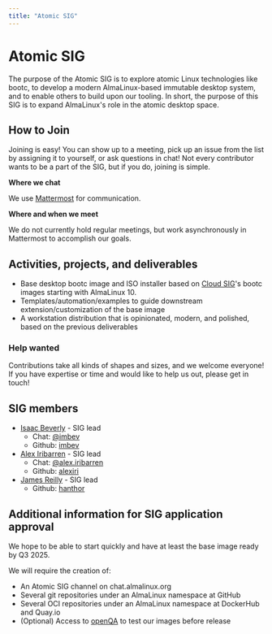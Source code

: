 ```yaml
---
title: "Atomic SIG"
---
```

# Atomic SIG

The purpose of the Atomic SIG is to explore atomic Linux technologies like bootc, to develop a modern AlmaLinux-based immutable desktop system, and to enable others to build upon our tooling. In short, the purpose of this SIG is to expand AlmaLinux's role in the atomic desktop space.

## How to Join

Joining is easy! You can show up to a meeting, pick up an issue from the list by assigning it to yourself, or ask questions in chat! Not every contributor wants to be a part of the SIG, but if you do, joining is simple. 

**Where we chat**

We use [Mattermost](https://chat.almalinux.org/almalinux/channels/sigatomic) for communication.

**Where and when we meet**

We do not currently hold regular meetings, but work asynchronously in Mattermost to accomplish our goals.

## Activities, projects, and deliverables

* Base desktop bootc image and ISO installer based on [Cloud SIG](https://wiki.almalinux.org/sigs/Cloud.html)'s bootc images starting with AlmaLinux 10.
* Templates/automation/examples to guide downstream extension/customization of the base image
* A workstation distribution that is opinionated, modern, and polished, based on the previous deliverables

### Help wanted

Contributions take all kinds of shapes and sizes, and we welcome everyone! If you have expertise or time and would like to help us out, please get in touch!

## SIG members
 
 * [Isaac Beverly](mailto:imbev@protonmail.com) - SIG lead
 	* Chat: [@imbev](https://chat.almalinux.org/almalinux/messages/@imbev)
 	* Github: [imbev](https://github.com/imbev)
 * [Alex Iribarren](mailto:alex@almalinux.org) - SIG lead
 	* Chat: [@alex.iribarren](https://chat.almalinux.org/almalinux/messages/@alex.iribarren)
 	* Github: [alexiri](https://github.com/alexiri/)
 * [James Reilly](mailto:jreilly1821@gmail.com) - SIG lead
 	* Github: [hanthor](https://github.com/hanthor)

## Additional information for SIG application approval

We hope to be able to start quickly and have at least the base image ready by Q3 2025.

We will require the creation of:
* An Atomic SIG channel on chat.almalinux.org
* Several git repositories under an AlmaLinux namespace at GitHub
* Several OCI repositories under an AlmaLinux namespace at DockerHub and Quay.io
* (Optional) Access to [openQA](https://openqa.almalinux.org/) to test our images before release
